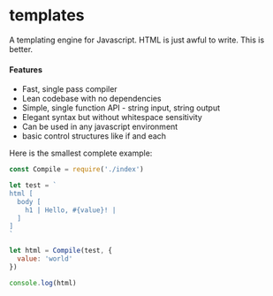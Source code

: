 # templates

A templating engine for Javascript. HTML is just awful to write. This is better.
#### Features
- Fast, single pass compiler
- Lean codebase with no dependencies
- Simple, single function API - string input, string output
- Elegant syntax but without whitespace sensitivity
- Can be used in any javascript environment
- basic control structures like if and each

Here is the smallest complete example:

```javascript
const Compile = require('./index')

let test = `
html [
  body [
    h1 | Hello, #{value}! |
  ]
]
`

let html = Compile(test, {
  value: 'world'
})

console.log(html)
```
